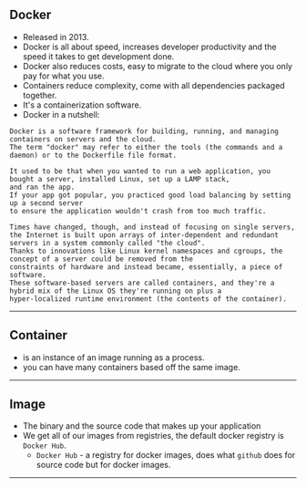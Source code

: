 ## Docker
- Released in 2013.
- Docker is all about speed, increases developer productivity and the speed it takes to get development done.
- Docker also reduces costs, easy to migrate to the cloud where you only pay for what you use.
- Containers reduce complexity, come with all dependencies packaged together.
- It's a containerization software.
- Docker in a nutshell:
``` 
Docker is a software framework for building, running, and managing containers on servers and the cloud. 
The term "docker" may refer to either the tools (the commands and a daemon) or to the Dockerfile file format.

It used to be that when you wanted to run a web application, you bought a server, installed Linux, set up a LAMP stack, 
and ran the app. 
If your app got popular, you practiced good load balancing by setting up a second server 
to ensure the application wouldn't crash from too much traffic.

Times have changed, though, and instead of focusing on single servers, 
the Internet is built upon arrays of inter-dependent and redundant servers in a system commonly called "the cloud". 
Thanks to innovations like Linux kernel namespaces and cgroups, the concept of a server could be removed from the 
constraints of hardware and instead became, essentially, a piece of software. 
These software-based servers are called containers, and they're a hybrid mix of the Linux OS they're running on plus a 
hyper-localized runtime environment (the contents of the container).
```
---

## Container
- is an instance of an image running as a process.
- you can have many containers based off the same image.
---

## Image
- The binary and the source code that makes up your application
- We get all of our images from registries, the default docker registry is `Docker Hub`.
  - `Docker Hub` - a registry for docker images, does what `github` does for source code but for docker images.
---